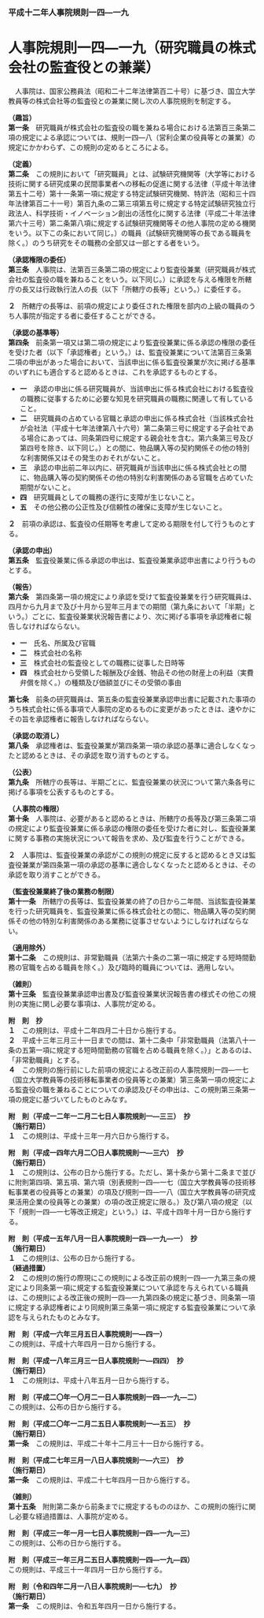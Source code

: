 ### 平成十二年人事院規則一四―一九  
# 人事院規則一四―一九（研究職員の株式会社の監査役との兼業）  
　人事院は、国家公務員法（昭和二十二年法律第百二十号）に基づき、国立大学教員等の株式会社等の監査役との兼業に関し次の人事院規則を制定する。  
  
**（趣旨）**  
**第一条**　研究職員が株式会社の監査役の職を兼ねる場合における法第百三条第二項の規定による承認については、規則一四―八（営利企業の役員等との兼業）の規定にかかわらず、この規則の定めるところによる。  
  
**（定義）**  
**第二条**　この規則において「研究職員」とは、試験研究機関等（大学等における技術に関する研究成果の民間事業者への移転の促進に関する法律（平成十年法律第五十二号）第十一条第一項に規定する特定試験研究機関、特許法（昭和三十四年法律第百二十一号）第百九条の二第三項第五号に規定する特定試験研究独立行政法人、科学技術・イノベーション創出の活性化に関する法律（平成二十年法律第六十三号）第二条第八項に規定する試験研究機関等その他人事院の定める機関をいう。以下この条において同じ。）の職員（試験研究機関等の長である職員を除く。）のうち研究をその職務の全部又は一部とする者をいう。  
  
**（承認権限の委任）**  
**第三条**　人事院は、法第百三条第二項の規定により監査役兼業（研究職員が株式会社の監査役の職を兼ねることをいう。以下同じ。）に承認を与える権限を所轄庁の長又は行政執行法人の長（以下「所轄庁の長等」という。）に委任する。  
  
**２**　所轄庁の長等は、前項の規定により委任された権限を部内の上級の職員のうち人事院が指定する者に委任することができる。  
  
**（承認の基準等）**  
**第四条**　前条第一項又は第二項の規定により監査役兼業に係る承認の権限の委任を受けた者（以下「承認権者」という。）は、監査役兼業について法第百三条第二項の申出があった場合において、当該申出に係る監査役兼業が次に掲げる基準のいずれにも適合すると認めるときは、これを承認するものとする。  
* **一**　承認の申出に係る研究職員が、当該申出に係る株式会社における監査役の職務に従事するために必要な知見を研究職員の職務に関連して有していること。  
* **二**　研究職員の占めている官職と承認の申出に係る株式会社（当該株式会社が会社法（平成十七年法律第八十六号）第二条第三号に規定する子会社である場合にあっては、同条第四号に規定する親会社を含む。第六条第三号及び第四号を除き、以下同じ。）との間に、物品購入等の契約関係その他の特別な利害関係又はその発生のおそれがないこと。  
* **三**　承認の申出前二年以内に、研究職員が当該申出に係る株式会社との間に、物品購入等の契約関係その他の特別な利害関係のある官職を占めていた期間がないこと。  
* **四**　研究職員としての職務の遂行に支障が生じないこと。  
* **五**　その他公務の公正性及び信頼性の確保に支障が生じないこと。  
  
**２**　前項の承認は、監査役の任期等を考慮して定める期限を付して行うものとする。  
  
**（承認の申出）**  
**第五条**　監査役兼業に係る承認の申出は、監査役兼業承認申出書により行うものとする。  
  
**（報告）**  
**第六条**　第四条第一項の規定により承認を受けて監査役兼業を行う研究職員は、四月から九月まで及び十月から翌年三月までの期間（第九条において「半期」という。）ごとに、監査役兼業状況報告書により、次に掲げる事項を承認権者に報告しなければならない。  
* **一**　氏名、所属及び官職  
* **二**　株式会社の名称  
* **三**　株式会社の監査役としての職務に従事した日時等  
* **四**　株式会社から受領した報酬及び金銭、物品その他の財産上の利益（実費弁償を除く。）の種類及び価額並びにその受領の事由  
  
**第七条**　前条の研究職員は、第五条の監査役兼業承認申出書に記載された事項のうち株式会社に係る事項で人事院の定めるものに変更があったときは、速やかにその旨を承認権者に報告しなければならない。  
  
**（承認の取消し）**  
**第八条**　承認権者は、監査役兼業が第四条第一項の承認の基準に適合しなくなったと認めるときは、その承認を取り消すものとする。  
  
**（公表）**  
**第九条**　所轄庁の長等は、半期ごとに、監査役兼業の状況について第六条各号に掲げる事項を公表するものとする。  
  
**（人事院の権限）**  
**第十条**　人事院は、必要があると認めるときは、所轄庁の長等及び第三条第二項の規定により監査役兼業に係る承認の権限の委任を受けた者に対し、監査役兼業に関する事務の実施状況について報告を求め、及び監査を行うことができる。  
  
**２**　人事院は、監査役兼業の承認がこの規則の規定に反すると認めるとき又は監査役兼業が第四条第一項の承認の基準に適合しなくなったと認めるときは、その承認を取り消すことができる。  
  
**（監査役兼業終了後の業務の制限）**  
**第十一条**　所轄庁の長等は、監査役兼業の終了の日から二年間、当該監査役兼業を行った研究職員を、監査役兼業に係る株式会社との間に、物品購入等の契約関係その他の特別な利害関係のある業務に従事させないようにしなければならない。  
  
**（適用除外）**  
**第十二条**　この規則は、非常勤職員（法第六十条の二第一項に規定する短時間勤務の官職を占める職員を除く。）及び臨時的職員については、適用しない。  
  
**（雑則）**  
**第十三条**　監査役兼業承認申出書及び監査役兼業状況報告書の様式その他この規則の実施に関し必要な事項は、人事院が定める。  
  
**附　則　抄**  
**１**　この規則は、平成十二年四月二十日から施行する。  
**２**　平成十三年三月三十一日までの間は、第十二条中「非常勤職員（法第八十一条の五第一項に規定する短時間勤務の官職を占める職員を除く。）」とあるのは、「非常勤職員」とする。  
**４**　この規則の施行前にした前項の規定による改正前の人事院規則一四―一七（国立大学教員等の技術移転事業者の役員等との兼業）第三条第一項の規定による監査役の職を兼ねることについての承認及びその申出は、この規則第三条第一項の規定に基づいてしたものとみなす。  
  
**附　則（平成一二年一二月二七日人事院規則一―三三）　抄**  
**（施行期日）**  
**１**　この規則は、平成十三年一月六日から施行する。  
  
**附　則（平成一四年六月二〇日人事院規則一―三六）　抄**  
**（施行期日）**  
**１**　この規則は、公布の日から施行する。ただし、第十条から第十二条まで並びに附則第四項、第五項、第六項（別表規則一四―一七（国立大学教員等の技術移転事業者の役員等との兼業）の項及び規則一四―一八（国立大学教員等の研究成果活用企業の役員等との兼業）の項の改正規定に限る。）及び第八項の規定（以下「規則一四―一七等改正規定」という。）は、平成十四年十月一日から施行する。  
  
**附　則（平成一五年八月一日人事院規則一四―一九―一）　抄**  
**（施行期日）**  
**１**　この規則は、公布の日から施行する。  
**（経過措置）**  
**２**　この規則の施行の際現にこの規則による改正前の規則一四―一九第三条の規定により同条第一項に規定する監査役兼業について承認を与えられている職員は、この規則による改正後の規則一四―一九第四条の規定に基づき、同条第一項に規定する承認権者により同規則第三条第一項に規定する監査役兼業について承認を与えられたものとみなす。  
  
**附　則（平成一六年三月五日人事院規則一―四一）**  
この規則は、平成十六年四月一日から施行する。  
  
**附　則（平成一八年三月三一日人事院規則一―四四）　抄**  
**（施行期日）**  
**１**　この規則は、平成十八年五月一日から施行する。  
  
**附　則（平成二〇年一〇月二一日人事院規則一四―一九―二）**  
この規則は、公布の日から施行する。  
  
**附　則（平成二〇年一二月二五日人事院規則一―五三）　抄**  
**（施行期日）**  
**第一条**　この規則は、平成二十年十二月三十一日から施行する。  
  
**附　則（平成二七年三月一八日人事院規則一―六三）　抄**  
**（施行期日）**  
**第一条**　この規則は、平成二十七年四月一日から施行する。  
  
**（雑則）**  
**第十五条**　附則第二条から前条までに規定するもののほか、この規則の施行に関し必要な経過措置は、人事院が定める。  
  
**附　則（平成三一年一月一七日人事院規則一四―一九―三）**  
この規則は、公布の日から施行する。  
  
**附　則（平成三一年三月二五日人事院規則一四―一九―四）**  
この規則は、平成三十一年四月一日から施行する。  
  
**附　則（令和四年二月一八日人事院規則一―七九）　抄**  
**（施行期日）**  
**第一条**　この規則は、令和五年四月一日から施行する。  
  
